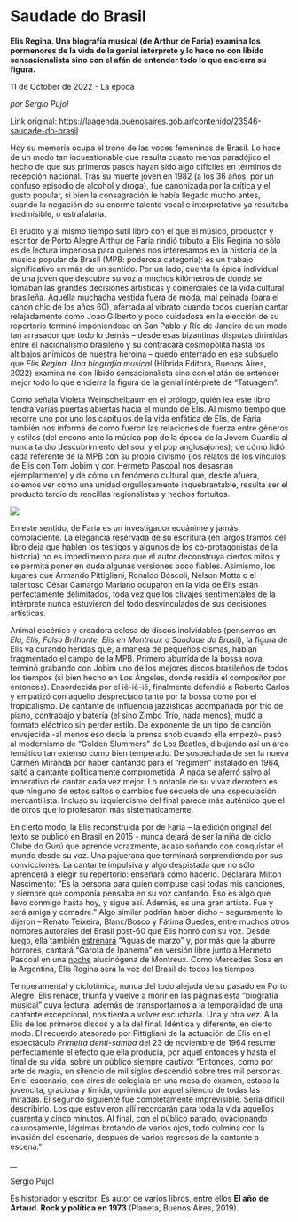 # Saudade do Brasil

**Elis Regina. Una biografía musical (de Arthur de Faria) examina los pormenores de la vida de la genial intérprete y lo hace no con libido sensacionalista sino con el afán de entender todo lo que encierra su figura.**

11 de October de 2022 - La época

_por Sergio Pujol_

Link original: https://laagenda.buenosaires.gob.ar/contenido/23546-saudade-do-brasil



Hoy su memoria ocupa el trono de las voces femeninas de Brasil. Lo hace de un modo tan incuestionable que resulta cuanto menos paradójico el hecho de que sus primeros pasos hayan sido algo difíciles en términos de recepción nacional. Tras su muerte joven en 1982 (a los 36 años, por un confuso episodio de alcohol y droga), fue canonizada por la crítica y el gusto popular, si bien la consagración le había llegado mucho antes, cuando la negación de su enorme talento vocal e interpretativo ya resultaba inadmisible, o estrafalaria.




El erudito y al mismo tiempo sutil libro con el que el músico, productor y escritor de Porto Alegre Arthur de Faria rindió tributo a Elis Regina no sólo es de lectura imperiosa para quienes nos interesamos en la historia de la música popular de Brasil (MPB: poderosa categoría): es un trabajo significativo en más de un sentido. Por un lado, cuenta la épica individual de una joven que descubre su voz a muchos kilómetros de donde se tomaban las grandes decisiones artísticas y comerciales de la vida cultural brasileña. Aquella muchacha vestida fuera de moda, mal peinada (para el canon chic de los años 60), aferrada al vibrato cuando todos querían cantar relajadamente como Joao Gilberto y poco cuidadosa en la elección de su repertorio terminó imponiéndose en San Pablo y Río de Janeiro de un modo tan arrasador que todo lo demás – desde esas bizantinas disputas dirimidas entre el nacionalismo brasileño y su contracara cosmopolita hasta los altibajos anímicos de nuestra heroína – quedó enterrado en ese subsuelo que *Elis Regina. Una biografía musical* (Híbrida Editora, Buenos Aires, 2022) examina no con libido sensacionalista sino con el afán de entender mejor todo lo que encierra la figura de la genial intérprete de “Tatuagem”.




Como señala Violeta Weinschelbaum en el prólogo, quién lea este libro tendrá varias puertas abiertas hacia el mundo de Elis. Al mismo tiempo que recorre uno por uno los capítulos de la vida enfática de Elis, de Faria también nos informa de cómo fueron las relaciones de fuerza entre géneros y estilos (del encono ante la música pop de la época de la Jovem Guardia al nunca tardío descubrimiento del soul y el pop anglosajones); de cómo lidió cada referente de la MPB con su propio divismo (los relatos de los vínculos de Elis con Tom Jobim y con Hermeto Pascoal nos desasnan ejemplarmente) y de cómo un fenómeno cultural que, desde afuera, solemos ver como una unidad orgullosamente inquebrantable, resulta ser el producto tardío de rencillas regionalistas y hechos fortuitos.




![](https://cdn.feater.me/files/images/556679/89b2e579-adfe-4d1f-8f16-770106dd3a2c.jpg)




En este sentido, de Faria es un investigador ecuánime y jamás complaciente. La elegancia reservada de su escritura (en largos tramos del libro deja que hablen los testigos y algunos de los co-protagonistas de la historia) no es impedimento para que el autor deconstruya ciertos mitos y se permita poner en duda algunas versiones poco fiables. Asimismo, los lugares que Armando Pittigliani, Ronaldo Bóscoli, Nelson Motta o el talentoso César Camargo Mariano ocuparon en la vida de Elis están perfectamente delimitados, toda vez que los clivajes sentimentales de la intérprete nunca estuvieron del todo desvinculados de sus decisiones artísticas.




Animal escénico y creadora celosa de discos inolvidables (pensemos en *Ela, Elis, Falso Brilhante, Elis en Montreux* o *Saudade do Brasil*), la figura de Elis va curando heridas que, a manera de pequeños cismas, habían fragmentado el campo de la MPB. Primero aburrida de la bossa nova, terminó grabando con Jobim uno de los mejores discos brasileños de todos los tiempos (si bien hecho en Los Ángeles, donde residía el compositor por entonces). Ensordecida por el iê-iê-iê, finalmente defendió a Roberto Carlos y empatizó con aquello despreciado tanto por la bossa como por el tropicalismo. De cantante de influencia jazzísticas acompañada por trío de piano, contrabajo y batería (el sino Zimbo Trío, nada menos), mudó a formato eléctrico sin perder estilo. De exponente de un tipo de canción envejecida -al menos eso decía la prensa snob cuando ella empezó- pasó al modernismo de “Golden Slummers” de Los Beatles, dibujando así un arco temático tan extenso como bien temperado. De sospechada de ser la nueva Carmen Miranda por haber cantando para el “régimen” instalado en 1964, saltó a cantante políticamente comprometida. A nada se aferró salvo al imperativo de cantar cada vez mejor. Lo notable de su vivaz derrotero es que ninguno de estos saltos o cambios fue secuela de una especulación mercantilista. Incluso su izquierdismo del final parece más auténtico que el de otros que lo profesaron más sistemáticamente.




En cierto modo, la Elis reconstruida por de Faria – la edición original del texto se publicó en Brasil en 2015 - nunca dejará de ser la niña de ciclo Clube do Gurú que aprende vorazmente, acaso soñando con conquistar el mundo desde su voz. Una pajuerana que terminará sorprendiendo por sus convicciones. La cantante impulsiva y algo despistada que no sólo aprenderá a elegir su repertorio: enseñará cómo hacerlo. Declarará Milton Nascimento: “Es la persona para quien compuse casi todas mis canciones, y siempre que componía pensaba en su voz cantando. Eso es algo que llevo conmigo hasta hoy, y sigue así. Además, es una gran artista. Fue y será amiga y comadre.” Algo similar podrían haber dicho – seguramente lo dijeron – Renato Teixeira, Blanc/Bosco y Fátima Guedes, entre muchos otros nombres autorales del Brasil post-60 que Elis honró con su voz. Desde luego, ella también [estrenará](https://www.youtube.com/watch?v=E1tOV7y94DY) “Aguas de marzo” y, por más que la aburre horrores, cantará “Garota de Ipanema” en versión libre junto a Hermeto Pascoal en una [noche](https://www.youtube.com/watch?v=ewIZz9vTxj4) alucinógena de Montreux. Como Mercedes Sosa en la Argentina, Elis Regina será la voz del Brasil de todos los tiempos.




Temperamental y ciclotímica, nunca del todo alejada de su pasado en Porto Alegre, Elis renace, triunfa y vuelve a morir en las páginas esta “biografía musical” cuya lectura, además de transportarnos a la temporalidad de una cantante excepcional, nos tienta a volver escucharla. Una y otra vez. A la Elis de los primeros discos y a la del final. Idéntica y diferente, en cierto modo. El recuerdo atesorado por Pittigliani de la actuación de Elis en el espectáculo *Primeira denti-samba* del 23 de noviembre de 1964 resume perfectamente el efecto que ella producía, por aquel entonces y hasta el final de su vida, sobre un público siempre cautivo: “Entonces, como por arte de magia, un silencio de mil siglos descendió sobre tres mil personas. En el escenario, con aires de colegiala en una mesa de examen, estaba la jovencita, graciosa y tímida, oprimida por aquel silencio de todas las miradas. El segundo siguiente fue completamente imprevisible. Sería difícil describirlo. Los que estuvieron allí recordarán para toda la vida aquellos cuarenta y cinco minutos. Al final, con el público parado, ovacionando calurosamente, lágrimas brotando de varios ojos, todo culmina con la invasión del escenario, después de varios regresos de la cantante a escena.”




*\_\_*




Sergio Pujol




Es historiador y escritor. Es autor de varios libros, entre ellos **El año** **de Artaud. Rock y política en 1973** (Planeta, Buenos Aires, 2019).



